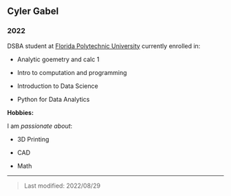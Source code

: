 ## Cyler Gabel

### 2022 

DSBA student at [Florida Polytechnic University](https://www.floridapoly.edu) currently enrolled in: 

- Analytic goemetry and calc 1

- Intro to computation and programming

- Introduction to Data Science

- Python for Data Analytics

**Hobbies:**

I am _passionate about_: 

- 3D Printing

- CAD

- Math

***

> Last modified: 2022/08/29
